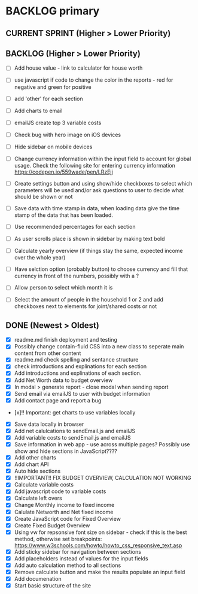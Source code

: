 # BACKLOG primary

## CURRENT SPRINT (Higher > Lower Priority)


## BACKLOG (Higher > Lower Priority)
- [ ] Add house value - link to calculator for house worth

- [ ] use javascript if code to change the color in the reports - red for negative and green for positive

- [ ] add 'other' for each section

- [ ] Add charts to email

- [ ] emailJS create top 3 variable costs

- [ ] Check bug with hero image on iOS devices

- [ ] Hide sidebar on mobile devices

- [ ] Change currency information within the input field to account for global usage. Check the following site for entering currency information https://codepen.io/559wade/pen/LRzEjj

- [ ] Create settings button and using show/hide checkboxes to select which parameters will be used and/or ask questions to user to decide what should be shown or not

- [ ] Save data with time stamp in data, when loading data give the time stamp of the data that has been loaded.

- [ ] Use recommended percentages for each section

- [ ] As user scrolls place is shown in sidebar by making text bold

- [ ] Calculate yearly overview (if things stay the same, expected income over the whole year)

- [ ] Have selction option (probably button) to choose currency and fill that currency in front of the numbers, possibly with a <span id="currency">?

- [ ] Allow person to select which month it is

- [ ] Select the amount of people in the household 1 or 2 and add checkboxes next to elements for joint/shared costs or not

## DONE (Newest > Oldest)
- [x] readme.md finish deployment and testing
- [x] Possibly change contain-fluid CSS into a new class to seperate main content from other content
- [x] readme.md check spelling and sentance structure
- [x] check introductions and explinations for each section
- [x] Add introductions and explinations of each section.
- [x] Add Net Worth data to budget overview
- [x] In modal > generate report - close modal when sending report
- [x] Send email via emailJS to user with budget information
- [x] Add contact page and report a bug
- [x]!! Important: get charts to use variables locally
- [x] Save data locally in browser
- [x] Add net calulcations to sendEmail.js and emailJS
- [x] Add variable costs to sendEmail.js and emailJS
- [x] Save information in web app - use across multiple pages? Possibly use show and hide sections in JavaScript????
- [x] Add other charts
- [x] Add chart API
- [x] Auto hide sections
- [x] !!IMPORTANT!! FIX BUDGET OVERVIEW, CALCULATION NOT WORKING
- [x] Calculate variable costs
- [x] Add javascript code to variable costs
- [x] Calculate left overs
- [x] Change Monthly income to fixed income
- [x] Calulate Networth and Net fixed income
- [x] Create JavaScript code for Fixed Overview
- [x] Create Fixed Budget Overview
- [x] Using vw for repsonsive font size on sidebar - check if this is the best method, otherwise set breakpoints: https://www.w3schools.com/howto/howto_css_responsive_text.asp
- [x] Add sticky sidebar for navigation between sections
- [x] Add placeholders instead of values for the input fields
- [x] Add auto calculation method to all sections
- [x] Remove calculate button and make the results populate an input field
- [x] Add documenation
- [x] Start basic structure of the site